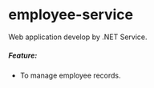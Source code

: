 # employee-service
Web application develop by .NET Service.

##### Feature:
- To manage employee records.
